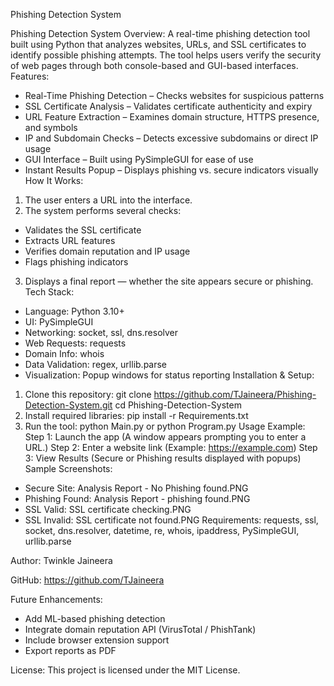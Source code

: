 Phishing Detection System

Phishing Detection System Overview:
A real-time phishing detection tool built using Python that analyzes websites, URLs, and SSL certificates to identify possible phishing attempts. The tool helps users verify the security of web pages through both console-based and GUI-based interfaces.
Features:
- Real-Time Phishing Detection – Checks websites for suspicious patterns
- SSL Certificate Analysis – Validates certificate authenticity and expiry
- URL Feature Extraction – Examines domain structure, HTTPS presence, and symbols
- IP and Subdomain Checks – Detects excessive subdomains or direct IP usage
- GUI Interface – Built using PySimpleGUI for ease of use
- Instant Results Popup – Displays phishing vs. secure indicators visually
How It Works:
1. The user enters a URL into the interface.
2. The system performs several checks:
- Validates the SSL certificate
- Extracts URL features
- Verifies domain reputation and IP usage
- Flags phishing indicators
3. Displays a final report — whether the site appears secure or phishing.
Tech Stack:
- Language: Python 3.10+
- UI: PySimpleGUI
- Networking: socket, ssl, dns.resolver
- Web Requests: requests
- Domain Info: whois
- Data Validation: regex, urllib.parse
- Visualization: Popup windows for status reporting
Installation & Setup:
1. Clone this repository:
git clone https://github.com/TJaineera/Phishing-Detection-System.git
cd Phishing-Detection-System
2. Install required libraries:
pip install -r Requirements.txt
3. Run the tool:
python Main.py
or
python Program.py
Usage Example:
Step 1: Launch the app (A window appears prompting you to enter a URL.)
Step 2: Enter a website link (Example: https://example.com)
Step 3: View Results (Secure or Phishing results displayed with popups)
Sample Screenshots:
- Secure Site: Analysis Report - No Phishing found.PNG
- Phishing Found: Analysis Report - phishing found.PNG
- SSL Valid: SSL certificate checking.PNG
- SSL Invalid: SSL certificate not found.PNG
Requirements:
requests, ssl, socket, dns.resolver, datetime, re, whois, ipaddress, PySimpleGUI, urllib.parse

Author:
Twinkle Jaineera

GitHub: https://github.com/TJaineera

Future Enhancements:
- Add ML-based phishing detection
- Integrate domain reputation API (VirusTotal / PhishTank)
- Include browser extension support
- Export reports as PDF
  
License:
This project is licensed under the MIT License.
